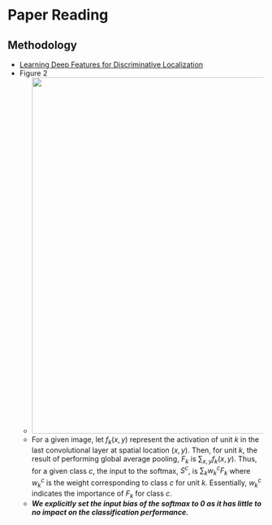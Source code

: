 # Paper Reading
## Methodology
- [Learning Deep Features for Discriminative Localization](https://arxiv.org/pdf/1512.04150.pdf)
- Figure 2
    - <img src="https://user-images.githubusercontent.com/67457712/230727934-1e4df288-6eca-48d0-9d04-9b6512266d0c.png" width="700">
    - For a given image, let $f_{k}(x, y)$ represent the activation of unit $k$ in the last convolutional layer at spatial location $(x, y)$. Then, for unit $k$, the result of performing global average pooling, $F_{k}$ is $\sum_{x, y}f_{k}(x, y)$. Thus, for a given class $c$, the input to the softmax, $S^{c}$, is $\sum_{k}w^{c}_{k}F_{k}$ where $w^{c}_{k}$ is the weight corresponding to class $c$ for unit $k$. Essentially, $w^{c}_{k}$ indicates the importance of $F_{k}$ for class $c$.
    - ***We explicitly set the input bias of the softmax to 0 as it has little to no impact on the classification performance.***